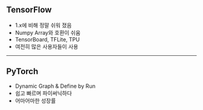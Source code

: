 ## TensorFlow
 - 1.x에 비해 정말 쉬워 졌음
 - Numpy Array와 호환이 쉬움
 - TensorBoard, TFLite, TPU
 - 여전히 많은 사용자들이 사용
 ---
 ## PyTorch
  - Dynamic Graph & Define by Run
  - 쉽고 빠르며 파이써닉하다
  - 어마어마한 성장률
